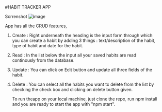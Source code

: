 #HABIT TRACKER APP

Scrrenshot
![image](https://github.com/The-0mnipotent/habit-tracker/assets/80109914/227683f4-0c89-4dd0-b799-0bf7cdd9546b)

App has all the CRUD features,

1. Create : Right underneath the heading is the input form through which you can create a habit by adding 3 things :  text/description of the habit, type of habit and date for the habit.
2. Read : In the list below the input all your saved habits are read continously from the database.
3. Update :  You can click on Edit button and update all three fields of the habit.
4. Delete :  You can select all the habits you want to delete from the list by checking the check box and clicking on delete button given.

   To run theapp on your local machine, just clone the repo, run npm install and you are ready to start the app with "npm start".
